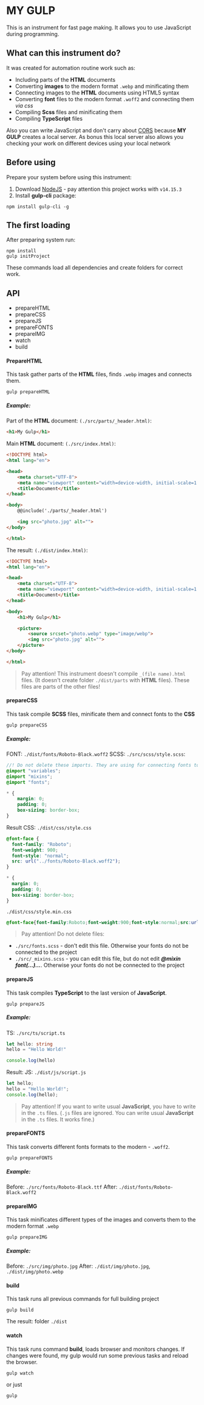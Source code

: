 # MY GULP
This is an instrument for fast page making. It allows you to use JavaScript during programming.

## What can this instrument do?
It was created for automation routine work such as:

* Including parts of the **HTML** documents
* Converting **images** to the modern format `.webp` and minificating them
* Connecting images to the **HTML** documents using HTML5 syntax
* Converting **font** files to the modern format `.woff2` and connecting them *via css*
* Compiling **Sсss** files and minificating them
* Compiling **TypeScript** files

Also you can write JavaScript and don't carry about [CORS](https://developer.mozilla.org/en-US/docs/Web/HTTP/CORS) because **MY GULP** creates a local server. As bonus this local server also allows you checking your work on different devices using your local network 

## Before using
Prepare your system before using this instrument: 
1. Download [NodeJS](https://nodejs.org/en/) - pay attention this project works with `v14.15.3`
2. Install **gulp-cli** package: 
``` Terminal
npm install gulp-cli -g
```

## The first loading
After preparing system run:
``` Terminal
npm install
gulp initProject
```
These commands load all dependencies and create folders for correct work.

## API
* prepareHTML
* prepareCSS
* prepareJS
* prepareFONTS
* prepareIMG
* watch
* build

#### PrepareHTML
This task gather parts of the  **HTML** files, finds `.webp` images and connects them.

``` Terminal
gulp prepareHTML
```
##### Example:
Part of the **HTML** document: `(./src/parts/_header.html)`:
```html
<h1>My Gulp</h1>
```
Main **HTML** document: `(./src/index.html)`:
```html
<!DOCTYPE html>
<html lang="en">

<head>
    <meta charset="UTF-8">
    <meta name="viewport" content="width=device-width, initial-scale=1.0">
    <title>Document</title>
</head>

<body>
    @@include('./parts/_header.html')

    <img src="photo.jpg" alt="">
</body>

</html>
```
The result: `(./dist/index.html)`:
```html
<!DOCTYPE html>
<html lang="en">

<head>
    <meta charset="UTF-8">
    <meta name="viewport" content="width=device-width, initial-scale=1.0">
    <title>Document</title>
</head>

<body>
    <h1>My Gulp</h1>

    <picture>
        <source srcset="photo.webp" type="image/webp">
        <img src="photo.jpg" alt="">
    </picture>
</body>

</html>
```

> Pay attention! This instrument doesn't compile `_(file name).html` files. (It doesn't create folder `./dist/parts` with **HTML** files). These files are parts of the other files!

#### prepareCSS
This task compile **SCSS** files, minificate them and connect fonts to the **CSS**
```
gulp prepareCSS
```
##### Example:
FONT: `./dist/fonts/Roboto-Black.woff2`
SCSS: `./src/scss/style.scss`:
```Scss
//! Do not delete these imports. They are using for connecting fonts to the CSS
@import "variables";
@import "mixins";
@import "fonts";

* {
    margin: 0;
    padding: 0;
    box-sizing: border-box;
}
```

Result CSS: 
`./dist/css/style.css`
```CSS
@font-face {
  font-family: "Roboto";
  font-weight: 900;
  font-style: "normal";
  src: url("../fonts/Roboto-Black.woff2");
}

* {
  margin: 0;
  padding: 0;
  box-sizing: border-box;
}
```

`./dist/css/style.min.css`
```CSS
@font-face{font-family:Roboto;font-weight:900;font-style:normal;src:url(../fonts/Roboto-Black.woff2)}*{margin:0;padding:0;box-sizing:border-box}
```
> Pay attention! Do not delete files:
* `./src/fonts.scss` - don't edit this file. Otherwise your fonts do not be connected to the project
* `./src/_mixins.scss` - you can edit this file, but do not edit ***@mixin font(...)...***.  Otherwise your fonts do not be connected to the project
#### prepareJS
This task compiles **TypeScript** to the last version of **JavaScript**.
```Terminal
gulp prepareJS
```
##### Example:
TS: `./src/ts/script.ts`
```typescript
let hello: string
hello = "Hello World!"

console.log(hello)
```

Result:
JS: `./dist/js/script.js`
```javascript
let hello;
hello = "Hello World!";
console.log(hello);
```
> Pay attention! If you want to write usual **JavaScript**, you have to write in the `.ts` files. (`.js` files are ignored. You can write usual **JavaScript** in the `.ts` files. It works fine.)
#### prepareFONTS
This task converts different fonts formats to the modern - `.woff2`.
```Terminal
gulp prepareFONTS
```
##### Example:
Before: `./src/fonts/Roboto-Black.ttf`
After: `./dist/fonts/Roboto-Black.woff2`
#### prepareIMG
This task minificates different types of the images and converts them to the modern format `.webp`
```Terminal
gulp prepareIMG
```
##### Example:
Before: `./src/img/photo.jpg`
After: `./dist/img/photo.jpg`, `./dist/img/photo.webp`
#### build
This task runs all previous commands for full building project
```Terminal
gulp build
```
The result: folder `./dist`
#### watch
This task runs command **build**, loads browser and monitors changes. If changes were found, my gulp would run some previous tasks and reload the browser.
```Terminal
gulp watch
```
or just
```Terminal
gulp
```

